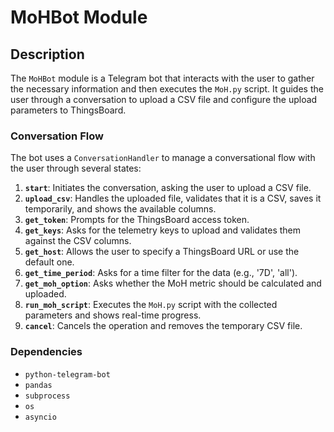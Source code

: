 # MoHBot Module

## Description

The `MoHBot` module is a Telegram bot that interacts with the user to gather the necessary information and then executes the `MoH.py` script. It guides the user through a conversation to upload a CSV file and configure the upload parameters to ThingsBoard.

### Conversation Flow

The bot uses a `ConversationHandler` to manage a conversational flow with the user through several states:

1.  **`start`**: Initiates the conversation, asking the user to upload a CSV file.
2.  **`upload_csv`**: Handles the uploaded file, validates that it is a CSV, saves it temporarily, and shows the available columns.
3.  **`get_token`**: Prompts for the ThingsBoard access token.
4.  **`get_keys`**: Asks for the telemetry keys to upload and validates them against the CSV columns.
5.  **`get_host`**: Allows the user to specify a ThingsBoard URL or use the default one.
6.  **`get_time_period`**: Asks for a time filter for the data (e.g., '7D', 'all').
7.  **`get_moh_option`**: Asks whether the MoH metric should be calculated and uploaded.
8.  **`run_moh_script`**: Executes the `MoH.py` script with the collected parameters and shows real-time progress.
9.  **`cancel`**: Cancels the operation and removes the temporary CSV file.

### Dependencies

-   `python-telegram-bot`
-   `pandas`
-   `subprocess`
-   `os`
-   `asyncio`
